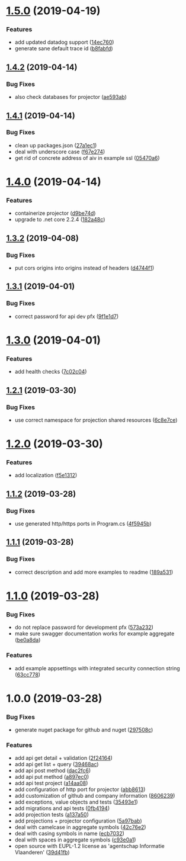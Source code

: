 # [1.5.0](https://github.com/informatievlaanderen/templates/compare/v1.4.2...v1.5.0) (2019-04-19)


### Features

* add updated datadog support ([14ec760](https://github.com/informatievlaanderen/templates/commit/14ec760))
* generate sane default trace id ([b8fabfd](https://github.com/informatievlaanderen/templates/commit/b8fabfd))

## [1.4.2](https://github.com/informatievlaanderen/templates/compare/v1.4.1...v1.4.2) (2019-04-14)


### Bug Fixes

* also check databases for projector ([ae593ab](https://github.com/informatievlaanderen/templates/commit/ae593ab))

## [1.4.1](https://github.com/informatievlaanderen/templates/compare/v1.4.0...v1.4.1) (2019-04-14)


### Bug Fixes

* clean up packages.json ([27a1ec1](https://github.com/informatievlaanderen/templates/commit/27a1ec1))
* deal with underscore case ([f67e274](https://github.com/informatievlaanderen/templates/commit/f67e274))
* get rid of concrete address of aiv in example ssl ([05470a6](https://github.com/informatievlaanderen/templates/commit/05470a6))

# [1.4.0](https://github.com/informatievlaanderen/templates/compare/v1.3.2...v1.4.0) (2019-04-14)


### Features

* containerize projector ([d9be74d](https://github.com/informatievlaanderen/templates/commit/d9be74d))
* upgrade to .net core 2.2.4 ([182a48c](https://github.com/informatievlaanderen/templates/commit/182a48c))

## [1.3.2](https://github.com/informatievlaanderen/templates/compare/v1.3.1...v1.3.2) (2019-04-08)


### Bug Fixes

* put cors origins into origins instead of headers ([d4744f1](https://github.com/informatievlaanderen/templates/commit/d4744f1))

## [1.3.1](https://github.com/informatievlaanderen/templates/compare/v1.3.0...v1.3.1) (2019-04-01)


### Bug Fixes

* correct password for api dev pfx ([9f1e1d7](https://github.com/informatievlaanderen/templates/commit/9f1e1d7))

# [1.3.0](https://github.com/informatievlaanderen/templates/compare/v1.2.1...v1.3.0) (2019-04-01)


### Features

* add health checks ([7c02c04](https://github.com/informatievlaanderen/templates/commit/7c02c04))

## [1.2.1](https://github.com/informatievlaanderen/templates/compare/v1.2.0...v1.2.1) (2019-03-30)


### Bug Fixes

* use correct namespace for projection shared resources ([6c8e7ce](https://github.com/informatievlaanderen/templates/commit/6c8e7ce))

# [1.2.0](https://github.com/informatievlaanderen/templates/compare/v1.1.2...v1.2.0) (2019-03-30)


### Features

* add localization ([f5e1312](https://github.com/informatievlaanderen/templates/commit/f5e1312))

## [1.1.2](https://github.com/informatievlaanderen/templates/compare/v1.1.1...v1.1.2) (2019-03-28)


### Bug Fixes

* use generated http/https ports in Program.cs ([4f5945b](https://github.com/informatievlaanderen/templates/commit/4f5945b))

## [1.1.1](https://github.com/informatievlaanderen/templates/compare/v1.1.0...v1.1.1) (2019-03-28)


### Bug Fixes

* correct description and add more examples to readme ([189a531](https://github.com/informatievlaanderen/templates/commit/189a531))

# [1.1.0](https://github.com/informatievlaanderen/templates/compare/v1.0.0...v1.1.0) (2019-03-28)


### Bug Fixes

* do not replace password for development pfx ([573a232](https://github.com/informatievlaanderen/templates/commit/573a232))
* make sure swagger documentation works for example aggregate ([be0a8da](https://github.com/informatievlaanderen/templates/commit/be0a8da))


### Features

* add example appsettings with integrated security connection string ([63cc778](https://github.com/informatievlaanderen/templates/commit/63cc778))

# 1.0.0 (2019-03-28)


### Bug Fixes

* generate nuget package for github and nuget ([297508c](https://github.com/informatievlaanderen/templates/commit/297508c))


### Features

* add api get detail + validation ([2f24164](https://github.com/informatievlaanderen/templates/commit/2f24164))
* add api get list + query ([39468ac](https://github.com/informatievlaanderen/templates/commit/39468ac))
* add api post method ([dac2fc6](https://github.com/informatievlaanderen/templates/commit/dac2fc6))
* add api put method ([a897ec0](https://github.com/informatievlaanderen/templates/commit/a897ec0))
* add api test project ([a14aa08](https://github.com/informatievlaanderen/templates/commit/a14aa08))
* add configuration of http port for projector ([abb8613](https://github.com/informatievlaanderen/templates/commit/abb8613))
* add customization of github and company information ([8606239](https://github.com/informatievlaanderen/templates/commit/8606239))
* add exceptions, value objects and tests ([35493e1](https://github.com/informatievlaanderen/templates/commit/35493e1))
* add migrations and api tests ([0fb4194](https://github.com/informatievlaanderen/templates/commit/0fb4194))
* add projection tests ([a137a50](https://github.com/informatievlaanderen/templates/commit/a137a50))
* add projections + projector configuration ([5a97bab](https://github.com/informatievlaanderen/templates/commit/5a97bab))
* deal with camelcase in aggregate symbols ([42c76e2](https://github.com/informatievlaanderen/templates/commit/42c76e2))
* deal with casing symbols in name ([ecb7032](https://github.com/informatievlaanderen/templates/commit/ecb7032))
* deal with spaces in aggregate symbols ([c93e0a1](https://github.com/informatievlaanderen/templates/commit/c93e0a1))
* open source with EUPL-1.2 license as 'agentschap Informatie Vlaanderen' ([39d41fb](https://github.com/informatievlaanderen/templates/commit/39d41fb))

